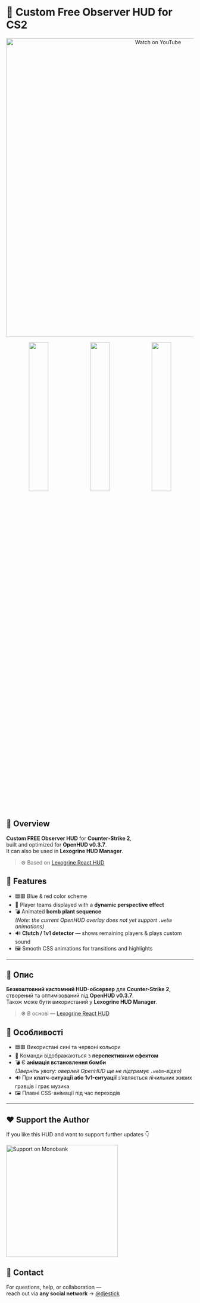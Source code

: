 # 🎯 Custom Free Observer HUD for CS2

<p align="center">
  <a href="https://www.youtube.com/watch?v=sXaf4tycGrY">
    <img src="https://i.ibb.co/My1Yfp8k/Slide-21316-9-2.png" alt="Watch on YouTube" width="800">
  </a>
</p>
<p align="center">
  <img src="https://i.ibb.co/mCC1x2cR/image-3.png" width="32%" />
  <img src="https://i.ibb.co/N2p4vWDG/image-4.png" width="32%" />
  <img src="https://i.ibb.co/Mxk6JRvJ/image-5.png" width="32%" />
</p>

## 🧩 Overview

**Custom FREE Observer HUD** for **Counter-Strike 2**,  
built and optimized for **OpenHUD v0.3.7**.  
It can also be used in **Lexogrine HUD Manager**.

> ⚙️ Based on [Lexogrine React HUD](https://github.com/lexogrine/cs2-react-hud)

## 🎨 Features

- 🟦🟥 Blue & red color scheme  
- 🎥 Player teams displayed with a **dynamic perspective effect**  
- 💣 Animated **bomb plant sequence**  
_(Note: the current OpenHUD overlay does not yet support `.webm` animations)_  
- 🔊 **Clutch / 1v1 detector** — shows remaining players & plays custom sound  
- 🖼️ Smooth CSS animations for transitions and highlights

---

## 🧩 Опис

**Безкоштовний кастомний HUD-обсервер** для **Counter-Strike 2**,  
створений та оптимізований під **OpenHUD v0.3.7**.  
Також може бути використаний у **Lexogrine HUD Manager**.

> ⚙️ В основі — [Lexogrine React HUD](https://github.com/lexogrine/cs2-react-hud)

## 🎨 Особливості

- 🟦🟥 Використані сині та червоні кольори  
- 🎥 Команди відображаються з **перспективним ефектом**  
- 💣 Є **анімація встановлення бомби**  
_(Зверніть увагу: оверлей OpenHUD ще не підтримує `.webm`-відео)_  
- 🔊 При **клатч-ситуації або 1v1-ситуації** зʼявляється лічильник живих гравців і грає музика  
- 🖼️ Плавні CSS-анімації під час переходів

---

## ❤️ Support the Author

If you like this HUD and want to support further updates 👇  

<p align="left">
  <a href="https://send.monobank.ua/jar/6cSkmWzhNV">
    <img src="https://i.ibb.co/0VD342yw/image-6.png" width="300" alt="Support on Monobank" />
  </a>
</p>

## 💬 Contact

For questions, help, or collaboration —  
reach out via **any social network** → [@djestick](https://t.me/djestick)
